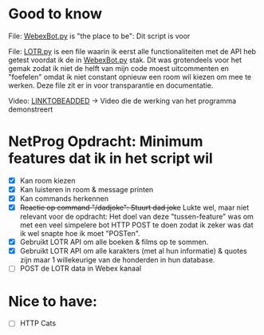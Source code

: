 # Good to know

File: [WebexBot.py](https://github.com/LievenGeryl/NetProg/blob/main/WebexBot.py) is "the place to be": Dit script is voor

File: [LOTR.py](https://github.com/LievenGeryl/NetProg/blob/main/LOTR.py) is een file waarin ik eerst alle functionaliteiten met de API heb getest voordat ik de in [WebexBot.py](https://github.com/LievenGeryl/NetProg/blob/main/WebexBot.py) stak. Dit was grotendeels voor het gemak zodat ik niet de helft van mijn code moest uitcommenten en "foefelen" omdat ik niet constant opnieuw een room wil kiezen om mee te werken. Deze file zit er in voor transparantie en documentatie.

Video: [LINKTOBEADDED](youtube.com) -> Video die de werking van het programma demonstreert


# NetProg Opdracht: Minimum features dat ik in het script wil

- [X] Kan room kiezen
- [X] Kan luisteren in room & message printen
- [X] Kan commands herkennen
- [X] ~~Reactie op command "/dadjoke": Stuurt dad joke~~ Lukte wel, maar niet relevant voor de opdracht: Het doel van deze "tussen-feature" was om met een veel simpelere bot HTTP POST te doen zodat ik zeker was dat ik wel snapte hoe ik moet "POSTen".
- [X] Gebruikt LOTR API om alle boeken & films op te sommen. 
- [X] Gebruikt LOTR API om alle karakters (met al hun informatie) & quotes zijn maar 1 willekeurige van de honderden in hun database.
- [ ] POST de LOTR data in Webex kanaal

# Nice to have:
- [ ] HTTP Cats


